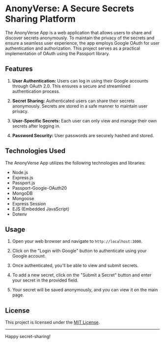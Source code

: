 # AnonyVerse: A Secure Secrets Sharing Platform

The AnonyVerse App is a web application that allows users to share and discover secrets anonymously. To maintain the privacy of the secrets and ensure a seamless user experience, the app employs Google OAuth for user authentication and authorization. This project serves as a practical implementation of OAuth using the Passport library.

## Features

1. **User Authentication:** Users can log in using their Google accounts through OAuth 2.0. This ensures a secure and streamlined authentication process.

2. **Secret Sharing:** Authenticated users can share their secrets anonymously. Secrets are stored in a safe manner to maintain user privacy.

3. **User-Specific Secrets:** Each user can only view and manage their own secrets after logging in.

4. **Password Security:** User passwords are securely hashed and stored.

## Technologies Used

The AnonyVerse App utilizes the following technologies and libraries:

- Node.js
- Express.js
- Passport.js
- Passport-Google-OAuth20
- MongoDB
- Mongoose
- Express Session
- EJS (Embedded JavaScript)
- Dotenv

## Usage

1. Open your web browser and navigate to `http://localhost:3000`.

2. Click on the "Login with Google" button to authenticate using your Google account.

3. Once authenticated, you'll be able to view and submit secrets.

4. To add a new secret, click on the "Submit a Secret" button and enter your secret in the provided field.

5. Your secret will be saved anonymously, and you can view it on the main page.


## License

This project is licensed under the [MIT License](LICENSE).

---

Happy secret-sharing!

